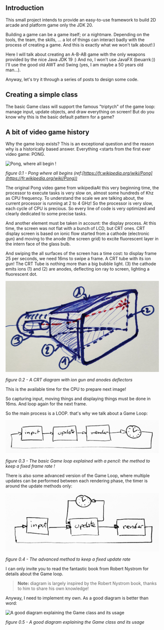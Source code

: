 ## Introduction

This small project intends to provide an easy-to-use framework
to build 2D arcade and platform game only the JDK 20.

Building a game can be a game itself; or a nightmare. Depending on the tools, the team, the skills, … a lot of things
can
interact badly with the process of creating a game. And this is exactly what we won't talk about!:)

Here I will talk about creating an A-B-AB game with the only weapons provided by the nice Java JDK 19 :) And no, I won't
use JavaFX (beuarrk:)) I'll use the good old AWT and Swing (yes, I am maybe a 50 years old man…).

Anyway, let's try it through a series of posts to design some code.

## Creating a simple class

The basic Game class will support the famous "triptych" of the game loop: manage input, update objects, and draw
everything on screen!
But do you know why this is the basic default pattern for a game?

## A bit of video game history

Why the game loop exists?
This is an exceptional question and the reason why is a historically based answer.
Everything <starts from the first ever video game: PONG.

![Pong, where all begin !](https://cdn-images-1.medium.com/max/800/0*ySNC72GHeT19Nq3N "wikipedia PONG screenshot")

_figure 0.1 - Pong where all begins (ref:[https://fr.wikipedia.org/wiki/Pong](https://fr.wikipedia.org/wiki/Pong))_

The original Pong video game from wikipediaAt this very beginning time, the processor to execute tasks is very slow
on, almost some hundreds of Khz as CPU frequency. To understand the scale we are talking about, the current processor is
running at 2 to 4 GHz!
So the processor is very slow, each cycle of CPU is precious. So every line of code is very optimized and clearly
dedicated to some precise tasks.

And another element must be taken in account: the display process. At this time, the screen was not flat with a bunch
of LCD, but CRT ones. CRT display screen is based on ionic flow started from a cathode (electronic gun) and moving to
the anode (the screen grid) to excite fluorescent layer in the intern face of the glass bulb.

And swiping the all surfaces of the screen has a time cost: to display frame 25 per seconds, we need 16ms to swipe a
frame.
A CRT tube with its ion gun! The CRT Tube is nothing more than a big bubble light. (3) the cathode emits ions (1) and
(2) are anodes, deflecting ion ray to screen, lighting a fluorescent dot.

![A CRT diagram with ions gun and anodes deflectors](images/figure-crt.jpg "A CRT diagram with ions gun and anodes deflectors (c) myself with my own hands !")

_figure 0.2 - A CRT diagram with ion gun and anodes deflectors_

This is the available time for the CPU to prepare next image!

So capturing input, moving things and displaying things must be done in 16ms. And loop again for the next frame.

So the main process is a LOOP. that's why we talk about a Game Loop:

![The basic Game loop explained with a pencil: the method to keep a fixed frame rate !](images/figure-game-loop.jpg "the basic Game loop explained with a pencil: the method to keep a fixed frame rate ! (c) myself with my own hands !")

_figure 0.3 - The basic Game loop explained with a pencil: the method to keep a fixed frame rate !_

There is also some advanced version of the Game Loop, where multiple updates can be performed between each rendering
phase, the timer is around the update methods only:

![The advanced method to keep a fixed update rate](images/figure-game-loop-fixed.jpg "The advanced method to keep a fixed update rate (c) myself with my own hands !")

_figure 0.4 - The advanced method to keep a fixed update rate_

I can only invite you to read the fantastic book from Robert Nystrom for details about the Game loop.

> **Note:** diagram is largely inspired by the Robert Nystrom book, thanks to him to share his own knowledge!

Anyway, I need to implement my own. As a good diagram is better than word:

![A good diagram explaining the Game class and its usage](http://www.plantuml.com/plantuml/png/VOynRiOm28Ltdu9koT0BPAZIew0OjKWO8nihLKzVbAc9VddnW3_UzzYxO_DH9BtvDnK24sHD9Hvu_u1FC-43dQjke7IcVuF7Doixe_0lBUiD2-wAs-0BGy0QIZtejQCDdJYEHkYKf5Q3eSu2zCEU06QrRFYo1eFYeDN1S7JACRYjFPiCow6w5adpLD42e1ReDF14zc22dHoOkLlj5DmUu2Zo1m00 "figure 5 - A good diagram explaining the Game class and its usage")

_figure 0.5 - A good diagram explaining the Game class and its usage_
